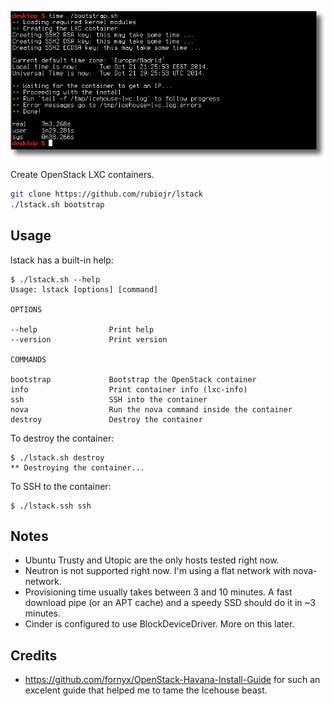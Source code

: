 ![](/images/icehouse-lxc.png)

Create OpenStack LXC containers.

```bash
git clone https://github.com/rubiojr/lstack
./lstack.sh bootstrap
```

## Usage


lstack has a built-in help:

```
$ ./lstack.sh --help
Usage: lstack [options] [command]

OPTIONS

--help                Print help
--version             Print version

COMMANDS

bootstrap             Bootstrap the OpenStack container
info                  Print container info (lxc-info)
ssh                   SSH into the container
nova                  Run the nova command inside the container
destroy               Destroy the container
```

To destroy the container:

```
$ ./lstack.sh destroy
** Destroying the container...
```

To SSH to the container:

```
$ ./lstack.ssh ssh
```

## Notes

* Ubuntu Trusty and Utopic are the only hosts tested right now.
* Neutron is not supported right now. I'm using a flat network with nova-network.
* Provisioning time usually takes between 3 and 10 minutes. A fast download pipe (or an APT cache) and a speedy SSD should do it in ~3 minutes.
* Cinder is configured to use BlockDeviceDriver. More on this later.

## Credits

* https://github.com/fornyx/OpenStack-Havana-Install-Guide for such an excelent guide that helped me to tame the Icehouse beast.
